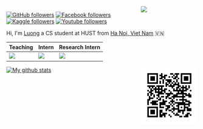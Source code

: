 <!---
Please consider starring the repo if you find this useful in any manner
or use it. It helps me a lot.
-->

<!---
<a href="http://greyhub.github.io/"><img src="..." width="900"></a>
-->

<img align='right' src='https://media3.giphy.com/media/du3J3cXyzhj75IOgvA/giphy.gif?cid=ecf05e479uyhcidh0ezeu83zrfdxko34orwgyie2yvt8ppxc&rid=giphy.gif' width='150"'>

[![GitHub followers](https://img.shields.io/github/followers/greyhub?label=Follow&style=social)](https://github.com/greyhub) [![Facebook followers](https://img.shields.io/badge/Facebook-99-blue)](https://www.facebook.com/god.nvl) [![Kaggle followers](https://img.shields.io/badge/Kaggle-Top1%25-blue)](https://www.kaggle.com/greyng) [![Youtube followers](https://img.shields.io/youtube/views/vNIX31QtQOw?style=social)](https://www.youtube.com/channel/UCqGLrmJUDAbTUgst6ABtv-A?view_as=subscriber)

Hi, I'm [Luong](http://greyhub.github.io/) a CS student at HUST from 
[Ha Noi, Viet Nam](https://www.google.com/maps/place/Tr%C6%B0%E1%BB%9Dng+%C4%90%E1%BA%A1i+h%E1%BB%8Dc+B%C3%A1ch+khoa+H%C3%A0+N%E1%BB%99i/@21.005603,105.8412638,17z/data=!3m1!4b1!4m5!3m4!1s0x3135ac76ccab6dd7:0x55e92a5b07a97d03!8m2!3d21.005603!4d105.8434525) :vietnam:

|Teaching|Intern|Research Intern|
|---------|---------|------|
|<a href="https://mindx.edu.vn/"><img src="https://mindx.edu.vn/images/logo.png" height="50px"></a>|<a href="https://genome.vinbdi.org/"><img src="https://blog.vinbigdata.org/wp-content/uploads/2020/05/Asset-1-Copy-1.png" height="50px"></a>|<a href="http://mso.soict.hust.edu.vn/"><img src="https://storage.googleapis.com/hust-files/images/mso_13.3k.png" height="50px"></a>|

<img align='right' src='https://raw.githubusercontent.com/greyhub/greyhub/main/assets/facebook.png' width='150"'>

[![My github stats](https://github-readme-stats.vercel.app/api?username=greyhub&show_icons=true&title_color=056c99&icon_color=056c99&text_color=3d3d3d&bg_color=ebebeb&count_private=false)](https://github.com/greyhub)
